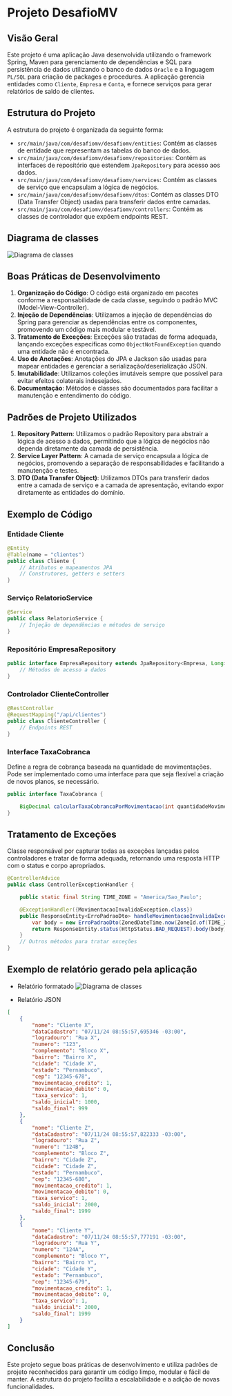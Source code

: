 # Projeto DesafioMV

## Visão Geral

Este projeto é uma aplicação Java desenvolvida utilizando o framework Spring, Maven para gerenciamento de dependências e SQL para persistência de dados utilizando o banco de dados `Oracle` e a linguagem `PL/SQL` para criação de packages e procedures. A aplicação gerencia entidades como `Cliente`, `Empresa` e `Conta`, e fornece serviços para gerar relatórios de saldo de clientes.

## Estrutura do Projeto

A estrutura do projeto é organizada da seguinte forma:

- `src/main/java/com/desafiomv/desafiomv/entities`: Contém as classes de entidade que representam as tabelas do banco de dados.
- `src/main/java/com/desafiomv/desafiomv/repositories`: Contém as interfaces de repositório que estendem `JpaRepository` para acesso aos dados.
- `src/main/java/com/desafiomv/desafiomv/services`: Contém as classes de serviço que encapsulam a lógica de negócios.
- `src/main/java/com/desafiomv/desafiomv/dtos`: Contém as classes DTO (Data Transfer Object) usadas para transferir dados entre camadas.
- `src/main/java/com/desafiomv/desafiomv/controllers`: Contém as classes de controlador que expõem endpoints REST.

## Diagrama de classes

![Diagrama de classes](Diagrama.jpg)

## Boas Práticas de Desenvolvimento

1. **Organização do Código**: O código está organizado em pacotes conforme a responsabilidade de cada classe, seguindo o padrão MVC (Model-View-Controller).
2. **Injeção de Dependências**: Utilizamos a injeção de dependências do Spring para gerenciar as dependências entre os componentes, promovendo um código mais modular e testável.
3. **Tratamento de Exceções**: Exceções são tratadas de forma adequada, lançando exceções específicas como `ObjectNotFoundException` quando uma entidade não é encontrada.
4. **Uso de Anotações**: Anotações do JPA e Jackson são usadas para mapear entidades e gerenciar a serialização/deserialização JSON.
5. **Imutabilidade**: Utilizamos coleções imutáveis sempre que possível para evitar efeitos colaterais indesejados.
6. **Documentação**: Métodos e classes são documentados para facilitar a manutenção e entendimento do código.
## Padrões de Projeto Utilizados

1. **Repository Pattern**: Utilizamos o padrão Repository para abstrair a lógica de acesso a dados, permitindo que a lógica de negócios não dependa diretamente da camada de persistência.
2. **Service Layer Pattern**: A camada de serviço encapsula a lógica de negócios, promovendo a separação de responsabilidades e facilitando a manutenção e testes.
3. **DTO (Data Transfer Object)**: Utilizamos DTOs para transferir dados entre a camada de serviço e a camada de apresentação, evitando expor diretamente as entidades do domínio.
## Exemplo de Código

### Entidade Cliente

```java
@Entity
@Table(name = "clientes")
public class Cliente {
    // Atributos e mapeamentos JPA
    // Construtores, getters e setters
}
```

### Serviço RelatorioService

```java
@Service
public class RelatorioService {
    // Injeção de dependências e métodos de serviço
}
```

### Repositório EmpresaRepository

```java
public interface EmpresaRepository extends JpaRepository<Empresa, Long> {
    // Métodos de acesso a dados
}
```

### Controlador ClienteController

```java
@RestController
@RequestMapping("/api/clientes")
public class ClienteController {
    // Endpoints REST
}
```

### Interface TaxaCobranca
Define a regra de cobrança baseada na quantidade de movimentações. Pode ser implementado como uma interface para que seja flexível a criação de novos planos, se necessário.
```java
public interface TaxaCobranca {

    BigDecimal calcularTaxaCobrancaPorMovimentacao(int quantidadeMovimentacoes);
}
```

## Tratamento de Exceções
Classe responsável por capturar todas as exceções lançadas pelos controladores e tratar de forma adequada, retornando uma resposta HTTP com o status e corpo apropriados.
```java
@ControllerAdvice
public class ControllerExceptionHandler {

    public static final String TIME_ZONE = "America/Sao_Paulo";

    @ExceptionHandler({MovimentacaoInvalidaException.class})
    public ResponseEntity<ErroPadraoDto> handleMovimentacaoInvalidaException(MovimentacaoInvalidaException e, HttpServletRequest request) {
        var body = new ErroPadraoDto(ZonedDateTime.now(ZoneId.of(TIME_ZONE)), HttpStatus.BAD_REQUEST.value(), "Erro na movimentação", e.getMessage(), request.getRequestURI());
        return ResponseEntity.status(HttpStatus.BAD_REQUEST).body(body);
    }
    // Outros métodos para tratar exceções
}
```

## Exemplo de relatório gerado pela aplicação
- Relatório formatado
![Diagrama de classes](RelatorioGeradoPelaAplicacao.png)

- Relatório JSON
```json
[
    {
        "nome": "Cliente X",
        "dataCadastro": "07/11/24 08:55:57,695346 -03:00",
        "logradouro": "Rua X",
        "numero": "123",
        "complemento": "Bloco X",
        "bairro": "Bairro X",
        "cidade": "Cidade X",
        "estado": "Pernambuco",
        "cep": "12345-678",
        "movimentacao_credito": 1,
        "movimentacao_debito": 0,
        "taxa_servico": 1,
        "saldo_inicial": 1000,
        "saldo_final": 999
    },
    {
        "nome": "Cliente Z",
        "dataCadastro": "07/11/24 08:55:57,822333 -03:00",
        "logradouro": "Rua Z",
        "numero": "124B",
        "complemento": "Bloco Z",
        "bairro": "Cidade Z",
        "cidade": "Cidade Z",
        "estado": "Pernambuco",
        "cep": "12345-680",
        "movimentacao_credito": 1,
        "movimentacao_debito": 0,
        "taxa_servico": 1,
        "saldo_inicial": 2000,
        "saldo_final": 1999
    },
    {
        "nome": "Cliente Y",
        "dataCadastro": "07/11/24 08:55:57,777191 -03:00",
        "logradouro": "Rua Y",
        "numero": "124A",
        "complemento": "Bloco Y",
        "bairro": "Bairro Y",
        "cidade": "Cidade Y",
        "estado": "Pernambuco",
        "cep": "12345-679",
        "movimentacao_credito": 1,
        "movimentacao_debito": 0,
        "taxa_servico": 1,
        "saldo_inicial": 2000,
        "saldo_final": 1999
    }
]

```

## Conclusão

Este projeto segue boas práticas de desenvolvimento e utiliza padrões de projeto reconhecidos para garantir um código limpo, modular e fácil de manter. A estrutura do projeto facilita a escalabilidade e a adição de novas funcionalidades.